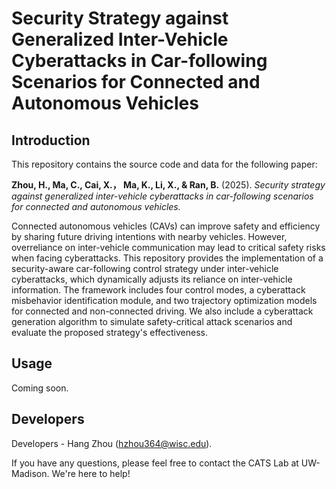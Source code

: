 # Security Strategy against Generalized Inter-Vehicle Cyberattacks in Car-following Scenarios for Connected and Autonomous Vehicles

## Introduction

This repository contains the source code and data for the following paper:

**Zhou, H., Ma, C., Cai, X.， Ma, K., Li, X., \& Ran, B.** (2025). *Security strategy against generalized inter-vehicle cyberattacks in car-following scenarios for connected and autonomous vehicles.*

Connected autonomous vehicles (CAVs) can improve safety and efficiency by sharing future driving intentions with nearby vehicles. However, overreliance on inter-vehicle communication may lead to critical safety risks when facing cyberattacks. This repository provides the implementation of a security-aware car-following control strategy under inter-vehicle cyberattacks, which dynamically adjusts its reliance on inter-vehicle information. The framework includes four control modes, a cyberattack misbehavior identification module, and two trajectory optimization models for connected and non-connected driving. We also include a cyberattack generation algorithm to simulate safety-critical attack scenarios and evaluate the proposed strategy's effectiveness.

## Usage

Coming soon.

## Developers

Developers - Hang Zhou (hzhou364@wisc.edu).

If you have any questions, please feel free to contact the CATS Lab at UW-Madison. We're here to help!
